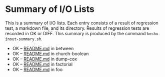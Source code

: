 # Summary of I/O Lists

This is a summary of I/O lists.
Each entry consists of a result of regression test,
a markdown file, and its directory.
Results of regression tests are recorded in OK or DIFF.
This summary is produced by the command `koshu-inout-summary.sh`.

* OK – [README.md](between/README.md) in between
* OK – [README.md](church-boolean/README.md) in church-boolean
* OK – [README.md](dump-cox/README.md) in dump-cox
* OK – [README.md](factorial/README.md) in factorial
* OK – [README.md](foo/README.md) in foo
